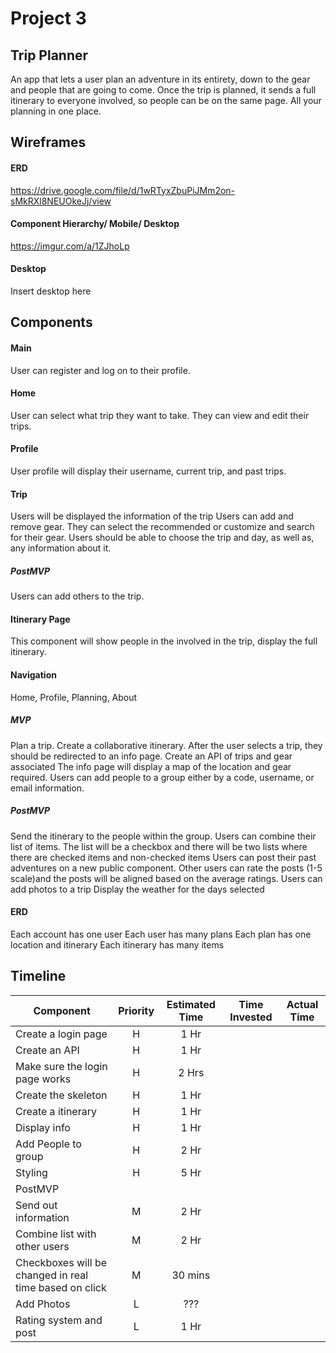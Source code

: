 # Project 3

## Trip Planner

An app that lets a user plan an adventure in its entirety, down to the gear and people that are going to come. Once the trip is planned, it sends a full itinerary to everyone involved, so people can be on the same page. All your planning in one place.

## Wireframes

#### ERD

https://drive.google.com/file/d/1wRTyxZbuPiJMm2on-sMkRXl8NEUOkeJj/view

#### Component Hierarchy/ Mobile/ Desktop

https://imgur.com/a/1ZJhoLp

#### Desktop

Insert desktop here

## Components

#### Main

User can register and log on to their profile.

#### Home

User can select what trip they want to take.
They can view and edit their trips.

#### Profile

User profile will display their username, current trip, and past trips.

#### Trip

Users will be displayed the information of the trip
Users can add and remove gear. They can select the recommended or customize and search for their gear. Users should be able to choose the trip and day, as well as, any information about it.

##### PostMVP

Users can add others to the trip.

#### Itinerary Page

This component will show people in the involved in the trip, display the full itinerary.




#### Navigation

Home, Profile, Planning, About

##### MVP

Plan a trip.
Create a collaborative itinerary.
After the user selects a trip, they should be redirected to an info page.
Create an API of trips and gear associated
The info page will display a map of the location and gear required.
Users can add people to a group either by a code, username, or email information.

##### PostMVP

Send the itinerary to the people within the group.
Users can combine their list of items.
The list will be a checkbox and there will be two lists where there are checked items and non-checked items
Users can post their past adventures on a new public component.
Other users can rate the posts (1-5 scale)and the posts will be aligned based on the average ratings.
Users can add photos to a trip
Display the weather for the days selected


#### ERD

Each account has one user
Each user has many plans
Each plan has one location and itinerary
Each itinerary has many items

## Timeline

| Component | Priority | Estimated Time | Time Invested | Actual Time |
| --- | :---: |  :---: | :---: | :---: |
| Create a login page | H |  1 Hr |  |  |
| Create an API | H | 1 Hr |  |  |
| Make sure the login page works | H | 2 Hrs |  |  |
| Create the skeleton | H | 1 Hr | |  |
| Create a itinerary | H | 1 Hr |  | |
| Display info | H | 1 Hr | |  |
| Add People to group | H | 2 Hr |  |  |
| Styling | H | 5 Hr | | |
| PostMVP | | | |
| Send out information | M | 2 Hr | |
| Combine list with other users | M | 2 Hr | |
| Checkboxes will be changed in real time based on click| M | 30 mins | |
| Add Photos  | L | ??? | |
| Rating system and post | L | 1 Hr | |
